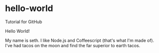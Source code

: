 # hello-world
Tutorial for GitHub

Hello World!

My name is seth.  I like Node.js and Coffeescript (that's what I'm made of).
I've had tacos on the moon and find the far superior to earth tacos.
